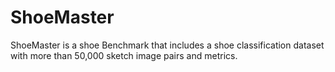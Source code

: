 # ShoeMaster
ShoeMaster is a shoe Benchmark that includes a shoe classification dataset with more than 50,000 sketch image pairs and metrics.
